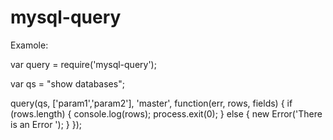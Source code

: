 mysql-query
===========

Examole:

var query = require('mysql-query');

var qs = "show databases";

query(qs, ['param1','param2'], 'master', function(err, rows, fields) {
    if (rows.length) {
        console.log(rows);
        process.exit(0);
    } else {
        new Error('There is an Error ');
    }
});
